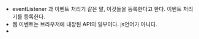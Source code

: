 - eventListener 과 이벤트 처리기 같은 말, 이것들을 등록한다고 한다. 이벤트 처리기를 등록한다.
- 웹 이벤트는 브라우저에 내장된 API의 일부이다. js언어가 아니다.
- 

